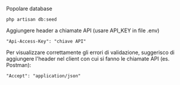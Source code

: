 Popolare database

```
php artisan db:seed
```

Aggiungere header a chiamate API (usare API_KEY in file .env)

```
"Api-Access-Key": "chiave API"
```

Per visualizzare correttamente gli errori di validazione, suggerisco di aggiungere l'header nel client con cui si
fanno le chiamate API (es. Postman):

```
"Accept": "application/json"
```
